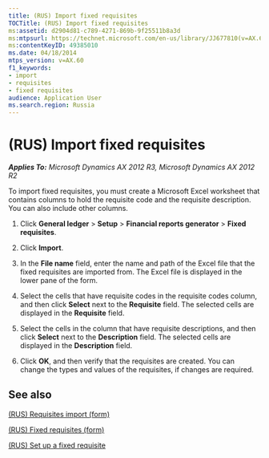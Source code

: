 ```yaml
---
title: (RUS) Import fixed requisites
TOCTitle: (RUS) Import fixed requisites
ms:assetid: d2904d81-c789-4271-869b-9f25511b8a3d
ms:mtpsurl: https://technet.microsoft.com/en-us/library/JJ677810(v=AX.60)
ms:contentKeyID: 49385010
ms.date: 04/18/2014
mtps_version: v=AX.60
f1_keywords:
- import
- requisites
- fixed requisites
audience: Application User
ms.search.region: Russia
---
```


# (RUS) Import fixed requisites 


_**Applies To:** Microsoft Dynamics AX 2012 R3, Microsoft Dynamics AX 2012 R2_

To import fixed requisites, you must create a Microsoft Excel worksheet that contains columns to hold the requisite code and the requisite description. You can also include other columns.

1.  Click **General ledger** \> **Setup** \> **Financial reports generator** \> **Fixed requisites**.

2.  Click **Import**.

3.  In the **File name** field, enter the name and path of the Excel file that the fixed requisites are imported from. The Excel file is displayed in the lower pane of the form.

4.  Select the cells that have requisite codes in the requisite codes column, and then click **Select** next to the **Requisite** field. The selected cells are displayed in the **Requisite** field.

5.  Select the cells in the column that have requisite descriptions, and then click **Select** next to the **Description** field. The selected cells are displayed in the **Description** field.

6.  Click **OK**, and then verify that the requisites are created. You can change the types and values of the requisites, if changes are required.

## See also

[(RUS) Requisites import (form)](https://technet.microsoft.com/en-us/library/jj710744\(v=ax.60\))

[(RUS) Fixed requisites (form)](https://technet.microsoft.com/en-us/library/jj710680\(v=ax.60\))

[(RUS) Set up a fixed requisite](rus-set-up-a-fixed-requisite.md)

  



